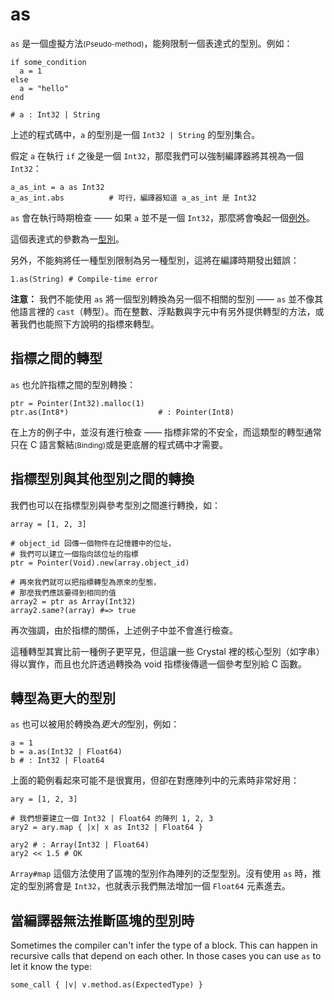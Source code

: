 # as

`as` 是一個虛擬方法<small>(Pseudo-method)</small>，能夠限制一個表達式的型別。例如：

```crystal
if some_condition
  a = 1
else
  a = "hello"
end

# a : Int32 | String
```

上述的程式碼中，`a` 的型別是一個 `Int32 | String` 的型別集合。

假定 `a` 在執行 `if` 之後是一個 `Int32`，那麼我們可以強制編譯器將其視為一個 `Int32`：

```crystal
a_as_int = a as Int32
a_as_int.abs          # 可行，編譯器知道 a_as_int 是 Int32
```

`as` 會在執行時期檢查 —— 如果 `a` 並不是一個 `Int32`，那麼將會喚起一個[例外](exception_handling.html)。

這個表達式的參數為一[型別](type_grammar.html)。

另外，不能夠將任一種型別限制為另一種型別，這將在編譯時期發出錯誤：

```crystal
1.as(String) # Compile-time error
```

**注意：** 我們不能使用 `as` 將一個型別轉換為另一個不相關的型別 —— `as` 並不像其他語言裡的 `cast`（轉型）。而在整數、浮點數與字元中有另外提供轉型的方法，或著我們也能照下方說明的指標來轉型。

## 指標之間的轉型

`as` 也允許指標之間的型別轉換：

```crystal
ptr = Pointer(Int32).malloc(1)
ptr.as(Int8*)                    # : Pointer(Int8)
```

在上方的例子中，並沒有進行檢查 —— 指標非常的不安全，而這類型的轉型通常只在 C 語言繫結<small>(Binding)</small>或是更底層的程式碼中才需要。

## 指標型別與其他型別之間的轉換

我們也可以在指標型別與參考型別之間進行轉換，如：

```crystal
array = [1, 2, 3]

# object_id 回傳一個物件在記憶體中的位址，
# 我們可以建立一個指向該位址的指標
ptr = Pointer(Void).new(array.object_id)

# 再來我們就可以把指標轉型為原來的型態，
# 那麼我們應該要得到相同的值
array2 = ptr as Array(Int32)
array2.same?(array) #=> true
```

再次強調，由於指標的關係，上述例子中並不會進行檢查。

這種轉型其實比前一種例子更罕見，但這讓一些 Crystal 裡的核心型別（如字串）得以實作，而且也允許透過轉換為 void 指標後傳遞一個參考型別給 C 函數。

## 轉型為更大的型別

`as` 也可以被用於轉換為*更大的*型別，例如：

```crystal
a = 1
b = a.as(Int32 | Float64)
b # : Int32 | Float64
```

上面的範例看起來可能不是很實用，但卻在對應陣列中的元素時非常好用：

```crystal
ary = [1, 2, 3]

# 我們想要建立一個 Int32 | Float64 的陣列 1, 2, 3
ary2 = ary.map { |x| x as Int32 | Float64 }

ary2 # : Array(Int32 | Float64)
ary2 << 1.5 # OK
```

`Array#map` 這個方法使用了區塊的型別作為陣列的泛型型別。沒有使用 `as` 時，推定的型別將會是 `Int32`，也就表示我們無法增加一個 `Float64` 元素進去。

## 當編譯器無法推斷區塊的型別時

Sometimes the compiler can't infer the type of a block. This can happen in recursive calls that depend on each other. In those cases you can use `as` to let it know the type:

```crystal
some_call { |v| v.method.as(ExpectedType) }
```
